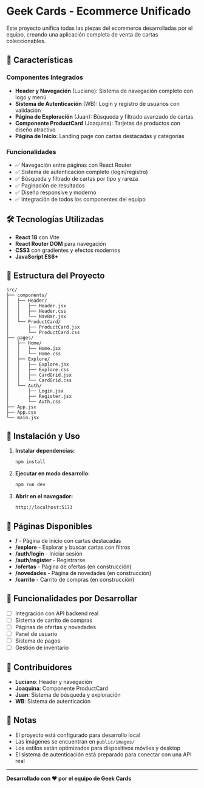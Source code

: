 # Geek Cards - Ecommerce Unificado

Este proyecto unifica todas las piezas del ecommerce desarrolladas por el equipo, creando una aplicación completa de venta de cartas coleccionables.

## 🚀 Características

### Componentes Integrados

- **Header y Navegación** (Luciano): Sistema de navegación completo con logo y menú
- **Sistema de Autenticación** (WB): Login y registro de usuarios con validación
- **Página de Exploración** (Juan): Búsqueda y filtrado avanzado de cartas
- **Componente ProductCard** (Joaquina): Tarjetas de productos con diseño atractivo
- **Página de Inicio**: Landing page con cartas destacadas y categorías

### Funcionalidades

- ✅ Navegación entre páginas con React Router
- ✅ Sistema de autenticación completo (login/registro)
- ✅ Búsqueda y filtrado de cartas por tipo y rareza
- ✅ Paginación de resultados
- ✅ Diseño responsive y moderno
- ✅ Integración de todos los componentes del equipo

## 🛠️ Tecnologías Utilizadas

- **React 18** con Vite
- **React Router DOM** para navegación
- **CSS3** con gradientes y efectos modernos
- **JavaScript ES6+**

## 📁 Estructura del Proyecto

```
src/
├── components/
│   ├── Header/
│   │   ├── Header.jsx
│   │   ├── Header.css
│   │   └── NavBar.jsx
│   └── ProductCard/
│       ├── ProductCard.jsx
│       └── ProductCard.css
├── pages/
│   ├── Home/
│   │   ├── Home.jsx
│   │   └── Home.css
│   ├── Explore/
│   │   ├── Explore.jsx
│   │   ├── Explore.css
│   │   ├── CardGrid.jsx
│   │   └── CardGrid.css
│   └── Auth/
│       ├── Login.jsx
│       ├── Register.jsx
│       └── Auth.css
├── App.jsx
├── App.css
└── main.jsx
```

## 🚀 Instalación y Uso

1. **Instalar dependencias:**
   ```bash
   npm install
   ```

2. **Ejecutar en modo desarrollo:**
   ```bash
   npm run dev
   ```

3. **Abrir en el navegador:**
   ```
   http://localhost:5173
   ```

## 🎨 Páginas Disponibles

- **/** - Página de inicio con cartas destacadas
- **/explore** - Explorar y buscar cartas con filtros
- **/auth/login** - Iniciar sesión
- **/auth/register** - Registrarse
- **/ofertas** - Página de ofertas (en construcción)
- **/novedades** - Página de novedades (en construcción)
- **/carrito** - Carrito de compras (en construcción)

## 🔧 Funcionalidades por Desarrollar

- [ ] Integración con API backend real
- [ ] Sistema de carrito de compras
- [ ] Páginas de ofertas y novedades
- [ ] Panel de usuario
- [ ] Sistema de pagos
- [ ] Gestión de inventario

## 👥 Contribuidores

- **Luciano**: Header y navegación
- **Joaquina**: Componente ProductCard
- **Juan**: Sistema de búsqueda y exploración
- **WB**: Sistema de autenticación

## 📝 Notas

- El proyecto está configurado para desarrollo local
- Las imágenes se encuentran en `public/images/`
- Los estilos están optimizados para dispositivos móviles y desktop
- El sistema de autenticación está preparado para conectar con una API real

---

**Desarrollado con ❤️ por el equipo de Geek Cards**